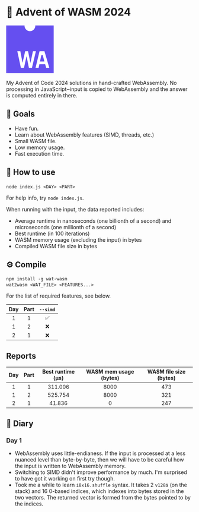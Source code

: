 # 🎄 Advent of WASM 2024

![WebAssembly logo](wa.png)

My Advent of Code 2024 solutions in hand-crafted WebAssembly. No processing in
JavaScript‒input is copied to WebAssembly and the answer is computed entirely in
there.

## 🎯 Goals

- Have fun.
- Learn about WebAssembly features (SIMD, threads, etc.)
- Small WASM file.
- Low memory usage.
- Fast execution time.

## 🧩 How to use

```
node index.js <DAY> <PART>
```

For help info, try `node index.js`.

When running with the input, the data reported includes:

- Average runtime in nanoseconds (one billionth of a second) and microseconds
  (one millionth of a second)
- Best runtime (in 100 iterations)
- WASM memory usage (excluding the input) in bytes
- Compiled WASM file size in bytes

## ⚙️ Compile

```
npm install -g wat-wasm
wat2wasm <WAT_FILE> <FEATURES...>
```

For the list of required features, see below.

| Day | Part | `--simd` |
| :-: | :--: | :------: |
|  1  |  1   |    ✅    |
|  1  |  2   |    ❌    |
|  2  |  1   |    ❌    |

## Reports

| Day | Part | Best runtime (μs) | WASM mem usage (bytes) | WASM file size (bytes) |
| :-: | :--: | :---------------: | :--------------------: | :--------------------: |
|  1  |  1   |      311.006      |          8000          |          473           |
|  1  |  2   |      525.754      |          8000          |          321           |
|  2  |  1   |      41.836       |           0            |          247           |

## 📔 Diary

### Day 1

- WebAssembly uses little-endianess. If the input is processed at a less nuanced
  level than byte-by-byte, then we will have to be careful how the input is
  written to WebAssembly memory.
- Switching to SIMD didn't improve performance by much. I'm surprised to have
  got it working on first try though.
- Took me a while to learn `i8x16.shuffle` syntax. It takes 2 `v128`s (on the
  stack) and 16 0-based indices, which indexes into bytes stored in the two
  vectors. The returned vector is formed from the bytes pointed to by the
  indices.
